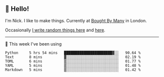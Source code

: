 ## 👋 Hello! 

I'm Nick. I like to make things. Currently at [Bought By Many](https://boughtbymany.com) in London.

Occasionally [I write random things here](https://nicksnell.com) and [here](https://twitter.com/nicksnell).

-------

🚀 This week I've been using

<!--START_SECTION:waka-->
```text
Python     5 hrs 54 mins   ██████████████████████▓░░   90.64 % 
Text       8 mins          ▓░░░░░░░░░░░░░░░░░░░░░░░░   02.19 % 
TOML       6 mins          ▒░░░░░░░░░░░░░░░░░░░░░░░░   01.77 % 
YAML       5 mins          ▒░░░░░░░░░░░░░░░░░░░░░░░░   01.48 % 
Markdown   5 mins          ▒░░░░░░░░░░░░░░░░░░░░░░░░   01.42 % 
```
<!--END_SECTION:waka-->
